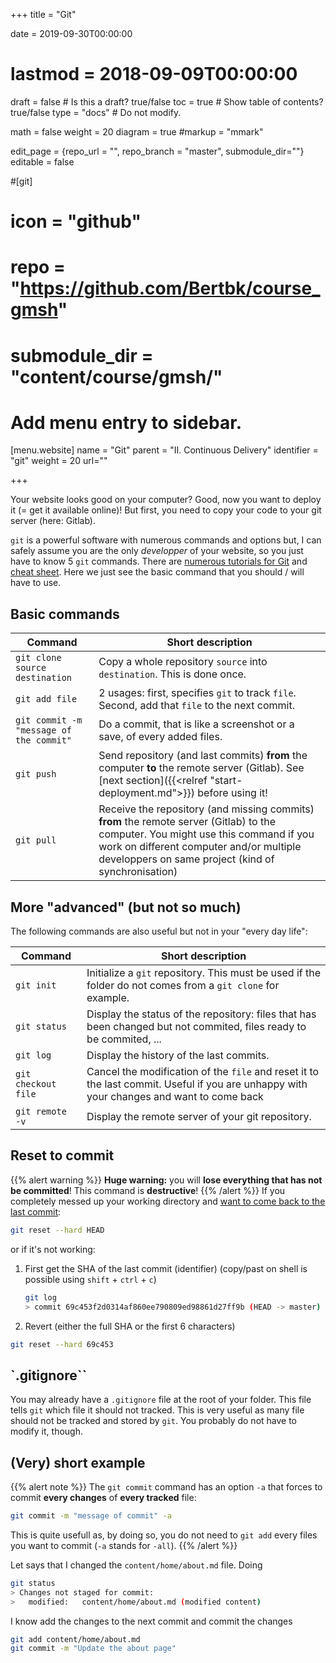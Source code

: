 +++
title = "Git"

date = 2019-09-30T00:00:00
# lastmod = 2018-09-09T00:00:00

draft = false  # Is this a draft? true/false
toc = true  # Show table of contents? true/false
type = "docs"  # Do not modify.

math = false
weight = 20
diagram = true
#markup = "mmark"

edit_page = {repo_url = "", repo_branch = "master", submodule_dir=""}
editable = false

#[git]
#  icon = "github"
#  repo = "https://github.com/Bertbk/course_gmsh"
#  submodule_dir = "content/course/gmsh/"



# Add menu entry to sidebar.
[menu.website]
  name = "Git"
  parent = "II. Continuous Delivery"
  identifier = "git"
  weight = 20
  url=""

+++

Your website looks good on your computer? Good, now you want to deploy it (= get it available online)! But first, you need to copy your code to your git server (here: Gitlab). 


`git` is a powerful software with numerous commands and options but, I can safely assume you are the only *developper* of your website, so you just have to know 5 `git` commands. There are [numerous tutorials for Git](https://git-scm.com/doc) and [cheat sheet](https://github.github.com/training-kit/downloads/github-git-cheat-sheet.pdf). Here we just see the basic command that you should / will have to use.

## Basic commands

|Command| Short description|
|---|---|
|`git clone source destination` | Copy a whole repository `source` into `destination`. This is done once.|
|`git add file`| 2 usages: first, specifies `git` to track `file`. Second, add that `file` to the next commit.|
|`git commit -m "message of the commit"`| Do a commit, that is like a screenshot or a save, of every added files.|
|`git push`|Send repository (and last commits) **from** the computer **to** the remote server (Gitlab). See [next section]({{<relref "start-deployment.md">}}) before using it!|
|`git pull`| Receive the repository (and missing commits) **from** the remote server (Gitlab) to the computer. You might use this command if you work on different computer and/or multiple developpers on same project (kind of synchronisation)|

## More "advanced" (but not so much)

The following commands are also useful but not in your "every day life":

|Command| Short description|
|---|---|
|`git init`| Initialize a `git` repository. This must be used if the folder do not comes from a `git clone` for example.|
|`git status`| Display the status of the repository: files that has been changed but not commited, files ready to be commited, ...|
|`git log`| Display the history of the last commits.|
|`git checkout file`| Cancel the modification of the `file` and reset it to the last commit. Useful if you are unhappy with your changes and want to come back|
|`git remote -v`| Display the remote server of your git repository.|

## Reset to commit
{{% alert warning %}}
**Huge warning:** you will **lose everything that has not be committed**! This command is **destructive**!
{{% /alert %}}
If you completely messed up your working directory and [want to come back to the last commit](https://stackoverflow.com/questions/4114095/how-do-i-revert-a-git-repository-to-a-previous-commit):
```bash
git reset --hard HEAD
```
or if it's not working:

1. First get the SHA of the last commit (identifier) (copy/past on shell is possible using `shift` + `ctrl` + `c`)

    ```bash
    git log
    > commit 69c453f2d0314af860ee790809ed98861d27ff9b (HEAD -> master)
    ```
2. Revert (either the full SHA or the first 6 characters)
```bash
git reset --hard 69c453
```

## `.gitignore``

You may already have a `.gitignore` file at the root of your folder. This file tells `git` which file it should not tracked. This is very useful as many file should not be tracked and stored by `git`. You probably do not have to modify it, though.

## (Very) short example

{{% alert note %}}
The `git commit` command has an option `-a` that forces to commit **every changes** of **every tracked** file:
```bash
git commit -m "message of commit" -a
```
This is quite usefull as, by doing so, you do not need to `git add` every files you want to commit (`-a` stands for `-all`).
{{% /alert %}}

Let says that I changed the `content/home/about.md` file. Doing
```bash
git status
> Changes not staged for commit:
> 	modified:   content/home/about.md (modified content)
```
I know add the changes to the next commit and commit the changes
```bash
git add content/home/about.md
git commit -m "Update the about page"
```
